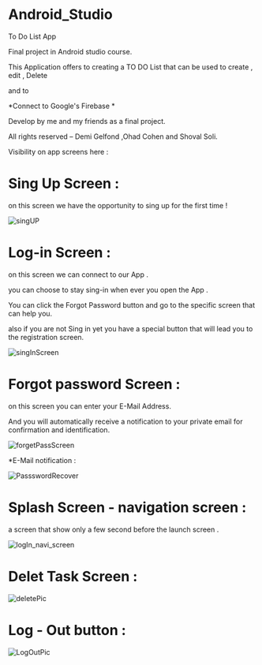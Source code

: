 # Android_Studio

To Do List App

Final project in Android studio course.

This Application offers to creating a TO DO List
that can be used to create , edit , Delete 

and to 

*Connect to Google's Firebase *

Develop by me and my friends as a final project.

All rights reserved – Demi Gelfond ,Ohad Cohen and Shoval Soli.

Visibility on app screens here :

# Sing Up Screen :
on this screen we have the opportunity to sing up for the first time ! 

![singUP](https://user-images.githubusercontent.com/93192285/158017769-4148120d-c865-4a92-8bd9-1d20bec5553d.JPG)

# Log-in Screen :
on this screen we can connect to our App .

you can choose to stay sing-in when ever you open the App .

You can click the Forgot Password button and go to the specific screen that can help you.

also if you are not Sing in yet you have a special button that will lead you to the registration screen. 


![singInScreen](https://user-images.githubusercontent.com/93192285/158017831-0904c66d-0bc4-4a6c-bcd9-fb60b349e13d.JPG)


# Forgot password Screen :
on this screen you can enter your E-Mail Address.

And you will automatically receive a notification to your private email for confirmation and identification.

![forgetPassScreen](https://user-images.githubusercontent.com/93192285/158018056-fa4229a3-0f77-420c-8fe2-ec59d3142596.JPG)


 *E-Mail notification : 
 
![PassswordRecover](https://user-images.githubusercontent.com/93192285/158018162-76f9e04d-3a5f-4cc1-b0c4-eeeaf48f9bae.JPG)


# Splash Screen - navigation screen :
a screen that show only a few second before the launch screen .

![logIn_navi_screen](https://user-images.githubusercontent.com/93192285/158018375-eaf2ac85-806e-45d0-b97b-ee1e18b2b7de.JPG)

# Delet Task Screen : 

![deletePic](https://user-images.githubusercontent.com/93192285/158018385-37271aa7-0dd4-4eb0-91fd-a722c7df66a8.JPG)

# Log - Out button : 

![LogOutPic](https://user-images.githubusercontent.com/93192285/158018397-877abe43-cd0e-47f6-8d47-01a741c80018.JPG)
